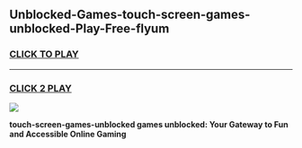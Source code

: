 
## Unblocked-Games-touch-screen-games-unblocked-Play-Free-flyum
<h3>
<a href="https://premium76.site?title=touch-screen-games-unblocked&ref=22A">CLICK TO PLAY</a></h3>
<hr>

<h3>
<a href="https://premium76.site?title=touch-screen-games-unblocked&ref=22A">CLICK 2 PLAY</a>
  
</h3>

<a href="https://premium76.site?title=touch-screen-games-unblocked&ref=22A"><img src="https://clearcache.store/games.png"></a>


**touch-screen-games-unblocked games unblocked: Your Gateway to Fun and Accessible Online Gaming**
